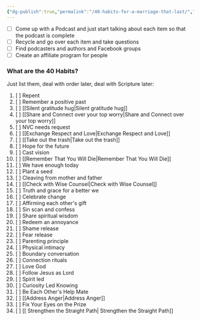 ```yaml
---
{"dg-publish":true,"permalink":"/40-habits-for-a-marriage-that-last/","tags":["gardenEntry"],"created":"","updated":""}
---
```


- [ ] Come up with a Podcast and just start talking about each item so that the podcast is complete
- [ ] Recycle and go over each item and take questions
- [ ] Find podcasters and authors and Facebook groups
- [ ] Create an affiliate program for people

<div class="convertful-202420"></div>
<div class="convertful-202420"></div>
<div class="convertful-202420"></div>

### What are the 40 Habits?
Just list them, deal with order later, deal with Scripture later:

1. [ ] Repent
2. [ ] Remember a positive past
3. [ ] [[Silent gratitude hug\|Silent gratitude hug]]
4. [ ] [[Share and Connect over your top worry\|Share and Connect over your top worry]]
5. [ ] NVC needs request
6. [ ] [[Exchange Respect and Love\|Exchange Respect and Love]]
7. [ ] [[Take out the trash\|Take out the trash]]
8. [ ] Hope for the future
9. [ ] Cast vision
10. [ ] [[Remember That You Will Die\|Remember That You Will Die]]
11. [ ] We have enough today
12. [ ] Plant a seed
13. [ ] Cleaving from mother and father
14. [ ] [[Check with Wise Counsel\|Check with Wise Counsel]]
15. [ ] Truth and grace for a better we
16. [ ] Celebrate change
17. [ ] Affirming each other's gift
18. [ ] Sin scan and confess
19. [ ] Share spiritual wisdom
20. [ ] Redeem an annoyance
21. [ ] Shame release
22. [ ] Fear release
23. [ ] Parenting principle
24. [ ] Physical intimacy
25. [ ] Boundary conversation
26. [ ] Connection rituals
27. [ ] Love God
28. [ ] Follow Jesus as Lord
29. [ ] Spirit led
30. [ ] Curiosity Led Knowing
31. [ ] Be Each Other's Help Mate
32. [ ] [[Address Anger\|Address Anger]]
33. [ ] Fix Your Eyes on the Prize
34. [ ] [[ Strengthen the Straight Path\| Strengthen the Straight Path]]


